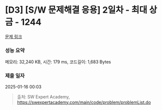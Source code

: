 # [D3] [S/W 문제해결 응용] 2일차 - 최대 상금 - 1244 

[문제 링크](https://swexpertacademy.com/main/code/problem/problemDetail.do?contestProbId=AV15Khn6AN0CFAYD) 

### 성능 요약

메모리: 32,240 KB, 시간: 179 ms, 코드길이: 1,683 Bytes

### 제출 일자

2025-01-16 00:03



> 출처: SW Expert Academy, https://swexpertacademy.com/main/code/problem/problemList.do